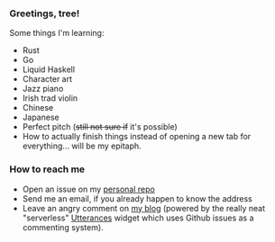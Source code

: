 ### Greetings, tree!

Some things I'm learning:

* Rust
* Go
* Liquid Haskell
* Character art
* Jazz piano
* Irish trad violin
* Chinese
* Japanese
* Perfect pitch (~~still not sure if~~ it's possible)
* How to actually finish things instead of opening a new tab for everything... will be my epitaph.

### How to reach me

* Open an issue on my [personal repo](https://github.com/DestyNova/DestyNova)
* Send me an email, if you already happen to know the address
* Leave an angry comment on [my blog](https://overto.eu) (powered by the really neat "serverless" [Utterances](https://utteranc.es) widget which uses Github issues as a commenting system).
